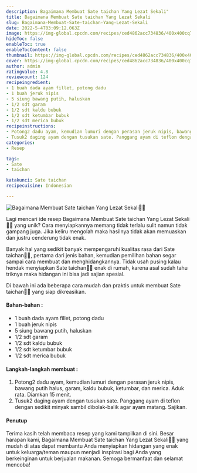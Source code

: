 ```yaml
---
description: Bagaimana Membuat Sate taichan Yang Lezat Sekali"
title: Bagaimana Membuat Sate taichan Yang Lezat Sekali
slug: Bagaimana-Membuat-Sate-taichan-Yang-Lezat-Sekali
date: 2022-5-4T03:09:12.063Z
image: https://img-global.cpcdn.com/recipes/ced4862acc734836/400x400cq70/photo.jpg
hideToc: false
enableToc: true
enableTocContent: false
thumbnail: https://img-global.cpcdn.com/recipes/ced4862acc734836/400x400cq70/photo.jpg
cover: https://img-global.cpcdn.com/recipes/ced4862acc734836/400x400cq70/photo.jpg
author: admin
ratingvalue: 4.8
reviewcount: 124
recipeingredient:
- 1 buah dada ayam fillet, potong dadu
- 1 buah jeruk nipis
- 5 siung bawang putih, haluskan
- 1/2 sdt garam
- 1/2 sdt kaldu bubuk
- 1/2 sdt ketumbar bubuk
- 1/2 sdt merica bubuk
recipeinstructions:
- Potong2 dadu ayam, kemudian lumuri dengan perasan jeruk nipis, bawang putih halus, garam, kaldu bubuk, ketumbar, dan merica. Aduk rata. Diamkan 15 menit.
- Tusuk2 daging ayam dengan tusukan sate. Panggang ayam di teflon dengan sedikit minyak sambil dibolak-balik agar ayam matang. Sajikan.
categories:
- Resep

tags:
- Sate
- taichan

katakunci: Sate taichan
recipecuisine: Indonesian

---
```


![Bagaimana Membuat Sate taichan Yang Lezat Sekali👩‍🍳](https://img-global.cpcdn.com/recipes/ced4862acc734836/400x400cq70/photo.jpg)

Lagi mencari ide resep Bagaimana Membuat Sate taichan Yang Lezat Sekali👩‍🍳 yang unik? Cara menyiapkannya memang tidak terlalu sulit namun tidak gampang juga. Jika keliru mengolah maka hasilnya tidak akan memuaskan dan justru cenderung tidak enak.

Banyak hal yang sedikit banyak mempengaruhi kualitas rasa dari Sate taichan👩‍🍳, pertama dari jenis bahan, kemudian pemilihan bahan segar sampai cara membuat dan menghidangkannya. Tidak usah pusing kalau hendak menyiapkan Sate taichan👩‍🍳 enak di rumah, karena asal sudah tahu triknya maka hidangan ini bisa jadi sajian spesial.

Di bawah ini ada beberapa cara mudah dan praktis untuk membuat Sate taichan👩‍🍳 yang siap dikreasikan.

<!--inarticleads1-->

#### Bahan-bahan :

- 1 buah dada ayam fillet, potong dadu
- 1 buah jeruk nipis
- 5 siung bawang putih, haluskan
- 1/2 sdt garam
- 1/2 sdt kaldu bubuk
- 1/2 sdt ketumbar bubuk
- 1/2 sdt merica bubuk

<!--inarticleads2-->

#### Langkah-langkah membuat :

1. Potong2 dadu ayam, kemudian lumuri dengan perasan jeruk nipis, bawang putih halus, garam, kaldu bubuk, ketumbar, dan merica. Aduk rata. Diamkan 15 menit.
1. Tusuk2 daging ayam dengan tusukan sate. Panggang ayam di teflon dengan sedikit minyak sambil dibolak-balik agar ayam matang. Sajikan.

#### Penutup

Terima kasih telah membaca resep yang kami tampilkan di sini. Besar harapan kami, Bagaimana Membuat Sate taichan Yang Lezat Sekali👩‍🍳 yang mudah di atas dapat membantu Anda menyiapkan hidangan yang enak untuk keluarga/teman maupun menjadi inspirasi bagi Anda yang berkeinginan untuk berjualan makanan. Semoga bermanfaat dan selamat mencoba!